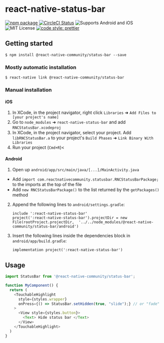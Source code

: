 # react-native-status-bar

[![npm package](https://img.shields.io/npm/v/material-ui-pickers.svg)](https://www.npmjs.org/package/@react-native-community/status-bar)
[![CircleCI Status](https://img.shields.io/circleci/project/github/react-native-community/react-native-statusbar/master.svg)](https://circleci.com/gh/react-native-community/workflows/react-native-netinfo/tree/master) ![Supports Android and iOS](https://img.shields.io/badge/platforms-android%20|%20ios-lightgrey.svg) 
![MIT License](https://img.shields.io/npm/l/@react-native-community/status-bar.svg)
[![code style: prettier](https://img.shields.io/badge/code_style-prettier-ff69b4.svg?style=flat-square)](https://github.com/prettier/prettier)

## Getting started

`$ npm install @react-native-community/status-bar --save`

### Mostly automatic installation

`$ react-native link @react-native-community/status-bar`

### Manual installation

#### iOS

1. In XCode, in the project navigator, right click `Libraries` ➜ `Add Files to [your project's name]`
2. Go to `node_modules` ➜ `react-native-status-bar` and add `RNCStatusBar.xcodeproj`
3. In XCode, in the project navigator, select your project. Add `libRNCStatusBar.a` to your project's `Build Phases` ➜ `Link Binary With Libraries`
4. Run your project (`Cmd+R`)<

#### Android

1. Open up `android/app/src/main/java/[...]/MainActivity.java`

- Add `import com.reactnativecommunity.statusbar.RNCStatusBarPackage;` to the imports at the top of the file
- Add `new RNCStatusBarPackage()` to the list returned by the `getPackages()` method

2. Append the following lines to `android/settings.gradle`:
   ```
   include ':react-native-status-bar'
   project(':react-native-status-bar').projectDir = new File(rootProject.projectDir,  '../../node_modules/@react-native-community/status-bar/android')
   ```
3. Insert the following lines inside the dependencies block in `android/app/build.gradle`:
   ```
   implementation project(':react-native-status-bar')
   ```

## Usage

```javascript
import StatusBar from '@react-native-community/status-bar';

function MyComponent() {
  return (
    <TouchableHighlight
      style={styles.wrapper}
      onPress={() => StatusBar.setHidden(true, "slide");} // or "fade"
    >
      <View style={styles.button}>
        <Text> Hide status bar </Text>
      </View>
    </TouchableHighlight>
  )
}
```
